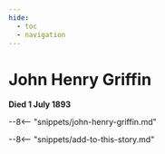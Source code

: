 ```yaml
---
hide:
  - toc
  - navigation 
---
```


# John Henry Griffin

**Died 1 July 1893**

--8<-- "snippets/john-henry-griffin.md"

--8<-- "snippets/add-to-this-story.md"